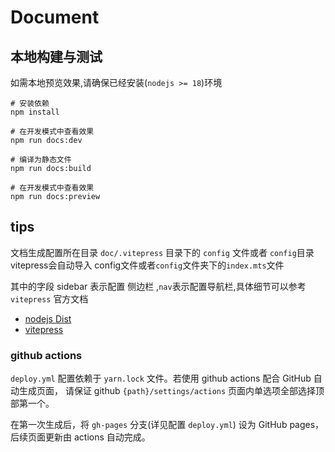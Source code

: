 # Document


## 本地构建与测试

如需本地预览效果,请确保已经安装(`nodejs >= 18`)环境

```shell
# 安装依赖
npm install

# 在开发模式中查看效果
npm run docs:dev

# 编译为静态文件
npm run docs:build

# 在开发模式中查看效果
npm run docs:preview
```


## tips

文档生成配置所在目录 `doc/.vitepress` 目录下的 `config` 文件或者 `config`目录
vitepress会自动导入 config文件或者`config`文件夹下的`index.mts`文件

其中的字段 sidebar 表示配置 侧边栏 ,`nav`表示配置导航栏,具体细节可以参考 `vitepress` 官方文档


- [nodejs Dist](https://nodejs.org/dist/)
- [vitepress](https://vitepress.dev/zh/guide/getting-started)


### github actions

`deploy.yml` 配置依赖于 `yarn.lock` 文件。若使用 github actions 配合 GitHub 自动生成页面，
请保证 github `{path}/settings/actions` 页面内单选项全部选择顶部第一个。

在第一次生成后，将 `gh-pages` 分支(详见配置 `deploy.yml`) 设为 GitHub pages，后续页面更新由 actions 自动完成。

